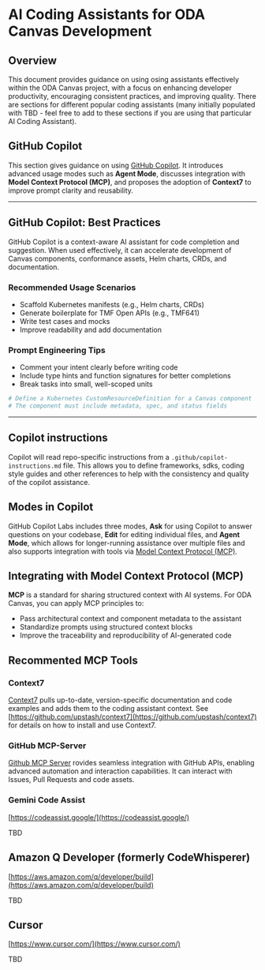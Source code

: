 # AI Coding Assistants for ODA Canvas Development

## Overview


This document provides guidance on using osing assistants effectively within the ODA Canvas project, with a focus on enhancing developer productivity, encouraging consistent practices, and improving quality. 
There are sections for different popular coding assistants (many initially populated with TBD - feel free to add to these sections if you are using that particular AI Coding Assistant).




## GitHub Copilot

This section gives guidance on using [GitHub Copilot](https://github.com/features/copilot). 
It introduces advanced usage modes such as **Agent Mode**, discusses integration with **Model Context Protocol (MCP)**, and proposes the adoption of **Context7** to improve prompt clarity and reusability.

---

## GitHub Copilot: Best Practices

GitHub Copilot is a context-aware AI assistant for code completion and suggestion. When used effectively, it can accelerate development of Canvas components, conformance assets, Helm charts, CRDs, and documentation.

### Recommended Usage Scenarios
- Scaffold Kubernetes manifests (e.g., Helm charts, CRDs)
- Generate boilerplate for TMF Open APIs (e.g., TMF641)
- Write test cases and mocks
- Improve readability and add documentation

### Prompt Engineering Tips
- Comment your intent clearly before writing code
- Include type hints and function signatures for better completions
- Break tasks into small, well-scoped units

```python
# Define a Kubernetes CustomResourceDefinition for a Canvas component
# The component must include metadata, spec, and status fields
```

---

## Copilot instructions

Copilot will read repo-specific instructions from a `.github/copilot-instructions.md` file. This allows you to define frameworks, sdks, coding style guides and other references to help with the consistency and quality of the copilot assistance.

## Modes in Copilot 

GitHub Copilot Labs includes three modes, **Ask** for using Copilot to answer questions on your codebase, **Edit** for editing individual files,
and **Agent Mode**, which allows for longer-running assistance over multiple files and also supports integration with tools via [Model Context Protocol (MCP)](https://modelcontextprotocol.io/introduction).



## Integrating with Model Context Protocol (MCP)

**MCP** is a standard for sharing structured context with AI systems. For ODA Canvas, you can apply MCP principles to:

- Pass architectural context and component metadata to the assistant
- Standardize prompts using structured context blocks
- Improve the traceability and reproducibility of AI-generated code

## Recommented MCP Tools

### Context7

[Context7](https://context7.com/) pulls up-to-date, version-specific documentation and code examples  and adds them to the coding assistant context.
See [https://github.com/upstash/context7](https://github.com/upstash/context7) for details on how to install and use Context7.

### GitHub MCP-Server

[Github MCP Server](https://github.com/github/github-mcp-server) rovides seamless integration with GitHub APIs, enabling advanced automation and interaction capabilities. 
It can interact with Issues, Pull Requests and code assets.

### Gemini Code Assist

[https://codeassist.google/](https://codeassist.google/)

TBD 

## Amazon Q Developer (formerly CodeWhisperer)

[https://aws.amazon.com/q/developer/build](https://aws.amazon.com/q/developer/build)

TBD

## Cursor

[https://www.cursor.com/](https://www.cursor.com/)

TBD




